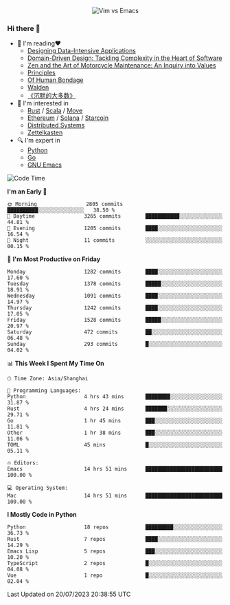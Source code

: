 <p align="center">
    <img src="https://gist.githubusercontent.com/coldnight/e696baffb094e71c96cb302118878eae/raw/40ea5053a6f66cc65f90f437e4173497da225958/banner.gif" alt="Vim vs Emacs" />
</p>

### Hi there 👋

- 📖 I'm reading❤️
    + [Designing Data-Intensive Applications](https://www.oreilly.com/library/view/designing-data-intensive-applications/9781491903063/)
    + [Domain-Driven Design: Tackling Complexity in the Heart of Software](https://www.dddcommunity.org/book/evans_2003/)
    + [Zen and the Art of Motorcycle Maintenance: An Inquiry into Values](https://en.wikipedia.org/wiki/Zen_and_the_Art_of_Motorcycle_Maintenance)
    + [Principles](https://www.principles.com/)
    + [Of Human Bondage](https://en.wikipedia.org/wiki/Of_Human_Bondage)
    + [Walden](https://en.wikipedia.org/wiki/Walden)
    + [《沉默的大多数》](https://en.wikipedia.org/wiki/Silent_majority)
- 🌱 I'm interested in
    + [Rust](https://www.rust-lang.org/) / [Scala](https://www.scala-lang.org/) / [Move](https://github.com/move-language/move/)
    + [Ethereum](https://ethereum.org/en/) / [Solana](https://solana.com/) / [Starcoin](https://github.com/starcoinorg/starcoin)
	+ [Distributed Systems](https://www.linuxzen.com/notes/topics/20200320174417_%E5%88%86%E5%B8%83%E5%BC%8F/)
	+ [Zettelkasten](https://www.linuxzen.com/notes/notes/20220120080920-slip_box/)
- 🔍 I'm expert in
    + [Python](https://www.python.org/)
    + [Go](https://go.dev/)
    + [GNU Emacs](https://www.gnu.org/software/emacs/)

<!--START_SECTION:waka-->
![Code Time](http://img.shields.io/badge/Code%20Time-2%2C248%20hrs%2052%20mins-blue)

**I'm an Early 🐤** 

```text
🌞 Morning                2805 commits        ██████████░░░░░░░░░░░░░░░   38.50 % 
🌆 Daytime                3265 commits        ███████████░░░░░░░░░░░░░░   44.81 % 
🌃 Evening                1205 commits        ████░░░░░░░░░░░░░░░░░░░░░   16.54 % 
🌙 Night                  11 commits          ░░░░░░░░░░░░░░░░░░░░░░░░░   00.15 % 
```
📅 **I'm Most Productive on Friday** 

```text
Monday                   1282 commits        ████░░░░░░░░░░░░░░░░░░░░░   17.60 % 
Tuesday                  1378 commits        █████░░░░░░░░░░░░░░░░░░░░   18.91 % 
Wednesday                1091 commits        ████░░░░░░░░░░░░░░░░░░░░░   14.97 % 
Thursday                 1242 commits        ████░░░░░░░░░░░░░░░░░░░░░   17.05 % 
Friday                   1528 commits        █████░░░░░░░░░░░░░░░░░░░░   20.97 % 
Saturday                 472 commits         ██░░░░░░░░░░░░░░░░░░░░░░░   06.48 % 
Sunday                   293 commits         █░░░░░░░░░░░░░░░░░░░░░░░░   04.02 % 
```


📊 **This Week I Spent My Time On** 

```text
🕑︎ Time Zone: Asia/Shanghai

💬 Programming Languages: 
Python                   4 hrs 43 mins       ████████░░░░░░░░░░░░░░░░░   31.87 % 
Rust                     4 hrs 24 mins       ███████░░░░░░░░░░░░░░░░░░   29.71 % 
Go                       1 hr 45 mins        ███░░░░░░░░░░░░░░░░░░░░░░   11.81 % 
Other                    1 hr 38 mins        ███░░░░░░░░░░░░░░░░░░░░░░   11.06 % 
TOML                     45 mins             █░░░░░░░░░░░░░░░░░░░░░░░░   05.11 % 

🔥 Editors: 
Emacs                    14 hrs 51 mins      █████████████████████████   100.00 % 

💻 Operating System: 
Mac                      14 hrs 51 mins      █████████████████████████   100.00 % 
```

**I Mostly Code in Python** 

```text
Python                   18 repos            █████████░░░░░░░░░░░░░░░░   36.73 % 
Rust                     7 repos             ████░░░░░░░░░░░░░░░░░░░░░   14.29 % 
Emacs Lisp               5 repos             ███░░░░░░░░░░░░░░░░░░░░░░   10.20 % 
TypeScript               2 repos             █░░░░░░░░░░░░░░░░░░░░░░░░   04.08 % 
Vue                      1 repo              █░░░░░░░░░░░░░░░░░░░░░░░░   02.04 % 
```




 Last Updated on 20/07/2023 20:38:55 UTC
<!--END_SECTION:waka-->
